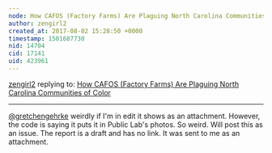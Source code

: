 ```yaml
---
node: How CAFOS (Factory Farms) Are Plaguing North Carolina Communities of Color
author: zengirl2
created_at: 2017-08-02 15:28:50 +0000
timestamp: 1501687730
nid: 14704
cid: 17141
uid: 423961
---
```




[zengirl2](../profile/zengirl2) replying to: [How CAFOS (Factory Farms) Are Plaguing North Carolina Communities of Color](../notes/Zengirl2/08-01-2017/how-cafos-factory-farms-are-plaguing-north-carolina-communities-of-color)

----
[@gretchengehrke](/profile/gretchengehrke) weirdly if I'm in edit it shows as an attachment. However, the code is saying it puts it in Public Lab's photos. So weird. Will post this as an issue. The report is a draft and has no link. It was sent to me as an attachment.